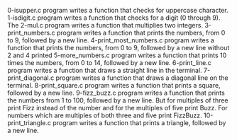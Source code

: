 0-isupper.c program writes a function that checks for uppercase character.
1-isdigit.c program writes  a function that checks for a digit (0 through 9).
The 2-mul.c program writes a function that multiplies two integers.
3-print_numbers.c program writes a function that prints the numbers, from 0 to 9, followed by a new line.
4-print_most_numbers.c program writes a function that prints the numbers, from 0 to 9, followed by a new line without 2 and 4 printed
5-more_numbers.c program writes a function that prints 10 times the numbers, from 0 to 14, followed by a new line.
6-print_line.c program writes a function that draws a straight line in the terminal.
7-print_diagonal.c program writes a function that draws a diagonal line on the terminal.
8-print_square.c program writes a function that prints a square, followed by a new line.
9-fizz_buzz.c program writes a function that prints the numbers from 1 to 100, followed by a new line. But for multiples of three print Fizz instead of the number and for the multiples of five print Buzz. For numbers which are multiples of both three and five print FizzBuzz.
10-print_triangle.c program writes a function that prints a triangle, followed by a new line.
